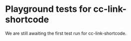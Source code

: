 # Playground tests for cc-link-shortcode
We are still awaiting the first test run for cc-link-shortcode.
